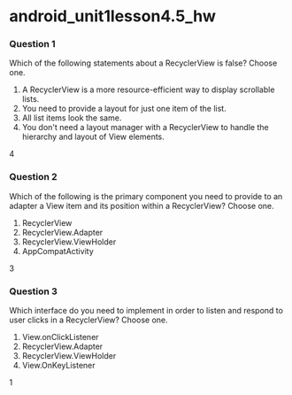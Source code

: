 # android_unit1lesson4.5_hw

### Question 1

Which of the following statements about a RecyclerView is false? Choose one.

1) A RecyclerView is a more resource-efficient way to display scrollable lists.
2) You need to provide a layout for just one item of the list.
3) All list items look the same.
4) You don't need a layout manager with a RecyclerView to handle the hierarchy and layout of View elements.


4


### Question 2

Which of the following is the primary component you need to provide to an adapter a View item and its position within a RecyclerView? Choose one.

1) RecyclerView
2) RecyclerView.Adapter
3) RecyclerView.ViewHolder
4) AppCompatActivity



3

### Question 3

Which interface do you need to implement in order to listen and respond to user clicks in a RecyclerView? Choose one.

1) View.onClickListener
2) RecyclerView.Adapter
3) RecyclerView.ViewHolder
4) View.OnKeyListener



1
